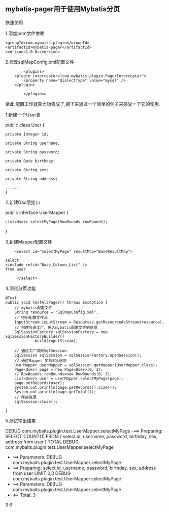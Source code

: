 ## mybatis-pager用于使用Mybatis分页

快速使用


1.添加pom文件依赖



<dependency>

	<groupId>com.mybaits.plugin</groupId>	
	<artifactId>mybatis-pager</artifactId>
	<version>1.0.0</version>
	
</dependency>



2.修改sqlMapConfig.xml配置文件



			<plugins>
		<plugin interceptor="com.mybatis.plugin.PagerInterceptor">
			<property name="dialectType" value="mysql" />
		</plugin>
		
			</plugins>
	



至此,配置工作就算大功告成了,接下来通过一个简单的例子来感受一下它的使用.



1.新建一个User表

public class User {

    private Integer id;

	private String username;

	private String password;

	private Date birthday;

	private String sex;

	private String address;
	
	......
	}
	
	

2.新建Dao层接口


public interface UserMapper {
	
	List<User> selectMyPage(RowBounds rowBounds);
}
	
	
3.新建Mapper配置文件



		<select id="selectMyPage" resultMap="BaseResultMap">

    select 
    <include refid="Base_Column_List" />
    from user
	
		 </select>


	
4.测试分页功能	
	
	@Test
	public void testAllPager() throws Exception {
		// mybatis配置文件
		String resource = "SqlMapConfig.xml";
		// 得到配置文件流
		InputStream inputStream = Resources.getResourceAsStream(resource);
		// 创建会话工厂，传入mybatis配置文件的信息
		SqlSessionFactory sqlSessionFactory = new SqlSessionFactoryBuilder()
				.build(inputStream);

		// 通过工厂得到SqlSession
		SqlSession sqlSession = sqlSessionFactory.openSession();
		// 通过Mapper 加载SQL信息
		UserMapper userMapper = sqlSession.getMapper(UserMapper.class);
		Page<User> page = new Page<User>(0, 3);
		// RowBounds rowBounds=new RowBounds(0, 3);
		List<User> user = userMapper.selectMyPage(page);
		page.setRecords(user);
		System.out.println(page.getRecords().size());
		System.out.println(page.getTotal());
		// 释放资源
		sqlSession.close();

	}
	
5.测试输出结果

DEBUG com.mybaits.plugin.test.UserMapper.selectMyPage 
-==>  Preparing: SELECT COUNT(1) FROM ( select id, username, password, birthday, sex, address from user ) TOTAL 
DEBUG com.mybaits.plugin.test.UserMapper.selectMyPage
 - ==> Parameters: 
DEBUG com.mybaits.plugin.test.UserMapper.selectMyPage 
- ==>  Preparing: select id, username, password, birthday, sex, address from user LIMIT 0,3 
DEBUG com.mybaits.plugin.test.UserMapper.selectMyPage 
- ==> Parameters: 
DEBUG com.mybaits.plugin.test.UserMapper.selectMyPage 
- <==      Total: 3

3
6
	
	
	
	
	
	
	
